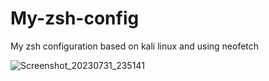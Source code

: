 # My-zsh-config
My zsh configuration based on kali linux and using neofetch


![Screenshot_20230731_235141](https://github.com/HQscorpio/My-zsh-config/assets/87375098/a5b7de19-3d9f-4cc8-ab49-6e5f9c9d8a96)
